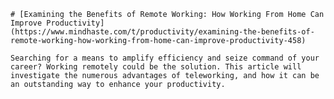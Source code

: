 
    # [Examining the Benefits of Remote Working: How Working From Home Can Improve Productivity](https://www.mindhaste.com/t/productivity/examining-the-benefits-of-remote-working-how-working-from-home-can-improve-productivity-458)

    Searching for a means to amplify efficiency and seize command of your career? Working remotely could be the solution. This article will investigate the numerous advantages of teleworking, and how it can be an outstanding way to enhance your productivity.
    